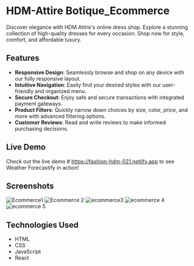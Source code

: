 
# HDM-Attire Botique_Ecommerce
 Discover elegance with HDM Attire's online dress shop. Explore a stunning collection of high-quality dresses for every occasion. Shop now for style, comfort, and affordable luxury.


## Features
-  **Responsive Design**: Seamlessly browse and shop on any device with our fully responsive layout.
-  **Intuitive Navigation**: Easily find your desired styles with our user-friendly and organized menu.
-  **Secure Checkout**: Enjoy safe and secure transactions with integrated payment gateways.
-  **Product Filters**: Quickly narrow down choices by size, color, price, and more with advanced filtering options.
-  **Customer Reviews**: Read and write reviews to make informed purchasing decisions.
## Live Demo
Check out the live demo # https://fashion-hdm-021.netlify.app to see Weather Forecastify in action!

## Screenshots
![Ecommerce1](https://github.com/DACHU021/Fashion_E-commerce-Website/assets/137294508/bddcae96-f54d-4d8b-9bac-efee06a625c5)
![Ecommerce 2](https://github.com/DACHU021/Fashion_E-commerce-Website/assets/137294508/b8f8ac99-62c4-403e-b6f7-001c3226bf1a)
![ecommerce3](https://github.com/DACHU021/Fashion_E-commerce-Website/assets/137294508/ee56eee1-fc88-48fa-bd5c-546344f03794)
![ecommerce 4](https://github.com/DACHU021/Fashion_E-commerce-Website/assets/137294508/51ad8e74-c118-4c7f-abc4-82790a630ec4)
![ecommerce 5](https://github.com/DACHU021/Fashion_E-commerce-Website/assets/137294508/d6ac5edc-9aeb-4b18-bec1-77a078af2731)


## Technologies Used
- HTML
- CSS
- JavaScript
- React
